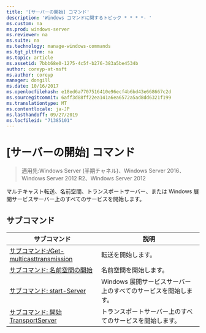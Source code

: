 ```yaml
---
title: '[サーバーの開始] コマンド'
description: 'Windows コマンドに関するトピック * * * *- '
ms.custom: na
ms.prod: windows-server
ms.reviewer: na
ms.suite: na
ms.technology: manage-windows-commands
ms.tgt_pltfrm: na
ms.topic: article
ms.assetid: 7bbb68e0-1275-4c5f-b276-383a5be4534b
author: coreyp-at-msft
ms.author: coreyp
manager: dongill
ms.date: 10/16/2017
ms.openlocfilehash: e18ed6a7707516410e96ecf4b6bd43e668667c2d
ms.sourcegitcommit: 6aff3d88ff22ea141a6ea6572a5ad8dd6321f199
ms.translationtype: MT
ms.contentlocale: ja-JP
ms.lasthandoff: 09/27/2019
ms.locfileid: "71385101"
---
```

# <a name="the-start-server-command"></a>[サーバーの開始] コマンド

>適用先:Windows Server (半期チャネル)、Windows Server 2016、Windows Server 2012 R2、Windows Server 2012

マルチキャスト転送、名前空間、トランスポートサーバー、または Windows 展開サービスサーバー上のすべてのサービスを開始します。
## <a name="subcommands"></a>サブコマンド
|サブコマンド|説明|
|-------|--------|
|[サブコマンド:/Get-multicasttransmission](subcommand-start-multicasttransmission.md)|転送を開始します。|
|[サブコマンド: 名前空間の開始](subcommand-start-namespace.md)|名前空間を開始します。|
|[サブコマンド: start-Server](subcommand-start-server.md)|Windows 展開サービスサーバー上のすべてのサービスを開始します。|
|[サブコマンド: 開始 TransportServer](subcommand-start-transportserver.md)|トランスポートサーバー上のすべてのサービスを開始します。|
